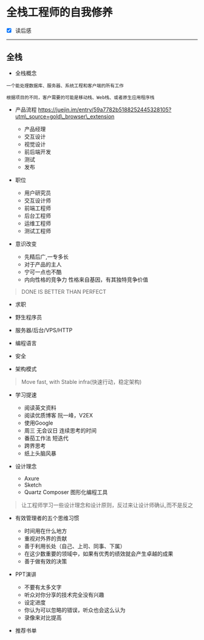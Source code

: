 # 全栈工程师的自我修养

* [x] 读后感

---

## 全栈

* 全栈概念

```
一个能处理数据库、服务器、系统工程和客户端的所有工作

根据项目的不同，客户需要的可能是移动栈、Web栈、或者原生应用程序栈
```

* 产品流程  https://juejin.im/entry/59a7782b5188252445328105?utm\_source=gold\_browser\_extension

  * 产品经理
  * 交互设计 
  * 视觉设计
  * 前后端开发
  * 测试
  * 发布

* 职位

  * 用户研究员
  * 交互设计师
  * 前端工程师
  * 后台工程师
  * 运维工程师
  * 测试工程师

* 意识改变

  * 先精后广,一专多长
  * 对于产品的主人
  * 宁可一点也不酷
  * 内向性格的竞争力  性格来自基因，有其独特竞争价值

> DONE IS BETTER THAN PERFECT

* 求职
* 野生程序员

* 服务器/后台/VPS/HTTP

* 编程语言

* 安全

* 架构模式

> Move fast, with Stable infra\(快速行动，稳定架构\)

* 学习提速

  * 阅读英文资料
  * 阅读优质博客 阮一峰，V2EX
  * 使用Google
  * 周三 无会议日 连续思考的时间
  * 番茄工作法 短迭代
  * 跨界思考
  * 纸上头脑风暴

* 设计理念

  * Axure
  * Sketch
  * Quartz Composer  图形化编程工具

> 让工程师学习一些设计理念和设计原则，反过来让设计师确认,而不是反之

* 有效管理者的五个思维习惯

  * 时间用在什么地方
  * 重视对外界的贡献
  * 善于利用长处（自己、上司、同事、下属）
  * 在这少数重要的领域中，如果有优秀的绩效就会产生卓越的成果
  * 善于做有效的决策

* PPT演讲

  * 不要有太多文字
  * 听众对你分享的技术完全没有兴趣
  * 设定进度
  * 你认为可以忽略的错误，听众也会这么认为
  * 录像来对比提高

* 推荐书单



